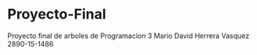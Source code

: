 # Proyecto-Final
Proyecto final de arboles de Programacion 3
Mario David Herrera Vasquez 2890-15-1486
